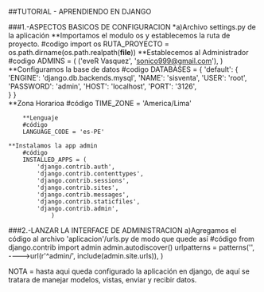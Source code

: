 ##TUTORIAL - APRENDIENDO EN DJANGO

###1.-ASPECTOS BASICOS DE CONFIGURACION
   *a)Archivo settings.py de la aplicación
     	**Importamos el modulo os y establecemos la ruta de proyecto.
		#codigo
		import os
		RUTA_PROYECTO = os.path.dirname(os.path.realpath(__file__))
     	**Establecemos al Administrador
		#codigo
		ADMINS = (
    		('eveR Vasquez', 'sonico999@gmail.com'),
			)
     	**Configuramos la base de datos
		#codigo
		DATABASES = {
    		'default': {
        	'ENGINE': 'django.db.backends.mysql', 
        	'NAME': 'sisventa',
        	'USER': 'root',
        	'PASSWORD': 'admin',
        	'HOST': 'localhost',
        	'PORT': '3126',   
    			   }
			    }	
     	**Zona Horarioa
		#código
		TIME_ZONE = 'America/Lima'

     	**Lenguaje
		#código
		LANGUAGE_CODE = 'es-PE'

	**Instalamos la app admin
 		#código
		INSTALLED_APPS = (
    		'django.contrib.auth',
    		'django.contrib.contenttypes',
    		'django.contrib.sessions',
    		'django.contrib.sites',
    		'django.contrib.messages',
    		'django.contrib.staticfiles',
    		'django.contrib.admin',
				)
###2.-LANZAR LA INTERFACE DE ADMINISTRACION
   a)Agregamos el código al archivo 'aplicacion'/urls.py de modo que quede así
		#código
		from django.contrib import admin
		admin.autodiscover()
		urlpatterns = patterns('',
	   ---->url(r'^admin/', include(admin.site.urls)),
					)

NOTA = hasta aqui queda configurado la aplicación en django, de aquí se tratara de manejar modelos, vistas, enviar y recibir datos.


